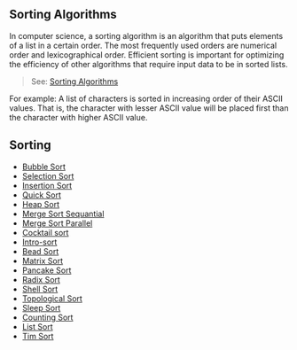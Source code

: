  ## Sorting Algorithms

In computer science, a sorting algorithm is an algorithm that puts elements of a list in a certain order. The most frequently used orders are numerical order and lexicographical order. Efficient sorting is important for optimizing the efficiency of other algorithms that require input data to be in sorted lists. 

> See: [Sorting Algorithms](https://en.wikipedia.org/wiki/Sorting_algorithm)

For example: A list of characters is sorted in increasing order of their ASCII values. That is, the character with lesser ASCII value will be placed first than the character with higher ASCII value.

## Sorting

- [Bubble Sort](Bubble_Sort.py)
- [Selection Sort](Selection_Sort.py)
- [Insertion Sort](insertion.py)
- [Quick Sort](QuickSort.py)
- [Heap Sort](Heap_sort.py)
- [Merge Sort Sequantial](Sequential_MergeSort.py)
- [Merge Sort Parallel](Parallel_MergeSort.py)
- [Cocktail sort](cocktail_sort.py)
- [Intro-sort](IntroSort.py)
- [Bead Sort](Bead_Sort.py)
- [Matrix Sort](Matrix_Sort.py)
- [Pancake Sort](pancakesorting.py)
- [Radix Sort](Radix_Sort.py)
- [Shell Sort](Shell_Sort.py)
- [Topological Sort](topological_sort.py)
- [Sleep Sort](Sleep_sort.py)
- [Counting Sort](Counting_Sort.py)
- [List Sort](ListTuplesort.py)
- [Tim Sort](TimSort.py)
